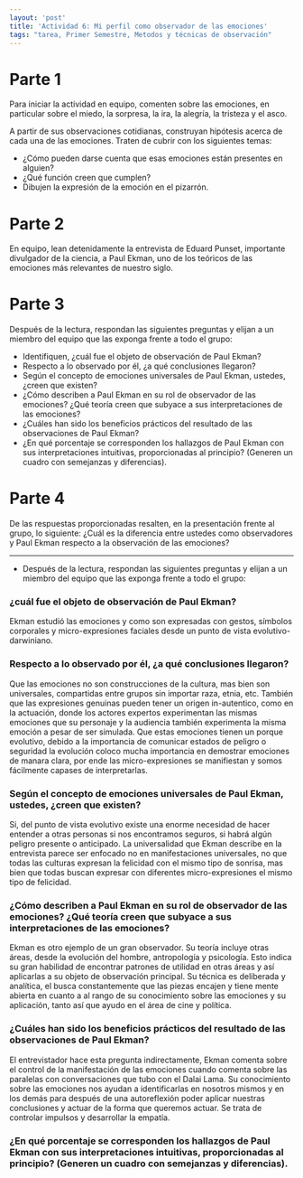 ```yaml
---
layout: 'post'
title: 'Actividad 6: Mi perfil como observador de las emociones'
tags: "tarea, Primer Semestre, Metodos y técnicas de observación"
---
```


# Parte 1

Para iniciar la actividad en equipo, comenten sobre las emociones, en particular sobre el miedo, la sorpresa, la ira, la alegría, la tristeza y el asco.

A partir de sus observaciones cotidianas, construyan hipótesis acerca de cada una de las emociones. Traten de cubrir con los siguientes temas:

* ¿Cómo pueden darse cuenta que esas emociones están presentes en alguien?
* ¿Qué función creen que cumplen?
* Dibujen la expresión de la emoción en el pizarrón.

# Parte 2

En equipo, lean detenidamente la entrevista de Eduard Punset, importante divulgador de la ciencia, a Paul Ekman, uno de los teóricos de las emociones más relevantes de nuestro siglo.

# Parte 3

Después de la lectura, respondan las siguientes preguntas y elijan a un miembro del equipo que las exponga frente a todo el grupo:

* Identifiquen, ¿cuál fue el objeto de observación de Paul Ekman?
* Respecto a lo observado por él, ¿a qué conclusiones llegaron?
* Según el concepto de emociones universales de Paul Ekman, ustedes, ¿creen que existen?
* ¿Cómo describen a Paul Ekman en su rol de observador de las emociones? ¿Qué teoría creen que subyace a sus interpretaciones de las emociones?
* ¿Cuáles han sido los beneficios prácticos del resultado de las observaciones de Paul Ekman?
* ¿En qué porcentaje se corresponden los hallazgos de Paul Ekman con sus interpretaciones intuitivas, proporcionadas al principio? (Generen un cuadro con semejanzas y diferencias).
# Parte 4

De las respuestas proporcionadas resalten, en la presentación frente al grupo, lo siguiente:
¿Cuál es la diferencia entre ustedes como observadores y Paul Ekman respecto a la observación de las emociones?






----



* Después de la lectura, respondan las siguientes preguntas y elijan a un miembro del equipo que las exponga frente a todo el grupo:


### ¿cuál fue el objeto de observación de Paul Ekman?

Ekman estudió las emociones y como son expresadas con gestos, símbolos corporales y micro-expresiones faciales desde un punto de vista evolutivo-darwiniano.

### Respecto a lo observado por él, ¿a qué conclusiones llegaron?

Que las emociones no son construcciones de la cultura, mas bien son universales, compartidas entre grupos sin importar raza, etnia, etc. También que las expresiones genuinas pueden tener un origen in-autentico, como en la actuación, donde los actores expertos experimentan las mismas emociones que su personaje y la audiencia también experimenta la misma emoción a pesar de ser simulada. Que estas emociones tienen un porque evolutivo, debido a la importancia de comunicar estados de peligro o seguridad la evolución coloco mucha importancia en demostrar emociones de manara clara, por ende las micro-expresiones se manifiestan y somos fácilmente capases de interpretarlas.

### Según el concepto de emociones universales de Paul Ekman, ustedes, ¿creen que existen?

Si, del punto de vista evolutivo existe una enorme necesidad de hacer entender a otras personas si nos encontramos seguros, si habrá algún peligro presente o anticipado. La universalidad que Ekman describe en la entrevista parece ser enfocado no en manifestaciones universales, no que todas las culturas expresan la felicidad con el mismo tipo de sonrisa, mas bien que todas buscan expresar con diferentes micro-expresiones el mismo tipo de felicidad.

### ¿Cómo describen a Paul Ekman en su rol de observador de las emociones? ¿Qué teoría creen que subyace a sus interpretaciones de las emociones?

Ekman es otro ejemplo de un gran observador. Su teoría incluye otras áreas, desde la evolución del hombre, antropología y psicología. Esto indica su gran habilidad de encontrar patrones de utilidad en otras áreas y así aplicarlas a su objeto de observación principal. Su técnica es deliberada y analítica, el busca constantemente que las piezas encajen y tiene mente abierta en cuanto a al rango de su conocimiento sobre las emociones y su aplicación, tanto así que ayudo en el área de cine y política.

### ¿Cuáles han sido los beneficios prácticos del resultado de las observaciones de Paul Ekman?

El entrevistador hace esta pregunta indirectamente, Ekman comenta sobre el control de la manifestación de las emociones cuando comenta sobre las paralelas con conversaciones que tubo con el Dalai Lama. Su conocimiento sobre las emociones nos ayudan a identificarlas en nosotros mismos y en los demás para después de una autoreflexión poder aplicar nuestras conclusiones y actuar de la forma que queremos actuar. Se trata de controlar impulsos y desarrollar la empatía. 


### ¿En qué porcentaje se corresponden los hallazgos de Paul Ekman con sus interpretaciones intuitivas, proporcionadas al principio? (Generen un cuadro con semejanzas y diferencias).


